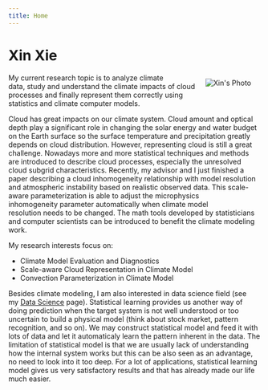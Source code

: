 ```yaml
---
title: Home
---
```


# Xin Xie

<img src="/xxsite/xiexin-work-800.jpg" style="max-width:25%;min-width:50px;margin:10px 20px;float:right;" alt="Xin's Photo" />

My current research topic is to analyze climate data, study and understand the climate impacts of cloud processes and finally represent them correctly using statistics and climate computer models.

Cloud has great impacts on our climate system. Cloud amount and optical depth play a significant role in changing the solar energy and water budget on the Earth surface so the surface temperature and precipitation greatly depends on cloud distribution. However, representing cloud is still a great challenge. Nowadays more and more statistical techniques and methods are introduced to describe cloud processes, especially the unresolved cloud subgrid characteristics. Recently, my advisor and I just finished a paper describing a cloud inhomogeneity relationship with model resolution and atmospheric instability based on realistic observed data. This scale-aware parameterization is able to adjust the microphysics inhomogeneity parameter automatically when climate model resolution needs to be changed. The math tools developed by statisticians and computer scientists can be introduced to benefit the climate modeling work.

My research interests focus on:

- Climate Model Evaluation and Diagnostics
- Scale-aware Cloud Representation in Climate Model
- Convection Parameterization in Climate Model

Besides climate modeling, I am also interested in data science field (see my [Data Science](/datasci/) page). Statistical learning provides us another way of doing prediction when the target system is not well understood or too uncertain to build a physical model (think about stock market, pattern recognition, and so on). We may construct statistical model and feed it with lots of data and let it automaticaly learn the pattern inherent in the data. The limitation of statistical model is that we are usually lack of understanding how the internal system works but this can be also seen as an advantage, no need to look into it too deep. For a lot of applications, statistical learning model gives us very satisfactory results and that has already made our life much easier.

